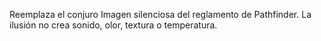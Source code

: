 Reemplaza el conjuro Imagen silenciosa del reglamento de Pathfinder. La ilusión no crea sonido, olor, textura o temperatura. 